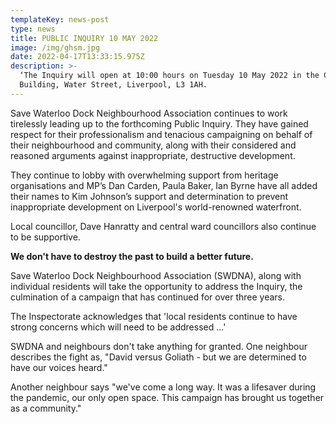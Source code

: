 ```yaml
---
templateKey: news-post
type: news
title: PUBLIC INQUIRY 10 MAY 2022
image: /img/ghsm.jpg
date: 2022-04-17T13:33:15.975Z
description: >-
  ‘The Inquiry will open at 10:00 hours on Tuesday 10 May 2022 in the Cunard
  Building, Water Street, Liverpool, L3 1AH.
---
```

Save Waterloo Dock Neighbourhood Association continues to work tirelessly leading up to the forthcoming Public Inquiry. They have gained respect for their professionalism and tenacious campaigning on behalf of their neighbourhood and community,  along with their considered and reasoned arguments against inappropriate, destructive development. 

They continue to lobby with overwhelming support from heritage organisations and MP’s  Dan Carden, Paula Baker, Ian Byrne have all added their names to Kim Johnson’s support and determination to prevent inappropriate development on Liverpool's world-renowned waterfront.   

Local councillor, Dave Hanratty and central ward councillors also continue to be supportive. 

**We don't have to destroy the past to build a better future.** 

Save Waterloo Dock Neighbourhood Association (SWDNA), along with individual residents will take the opportunity to address the Inquiry, the culmination of a campaign that has continued for over three years. 

The Inspectorate acknowledges that 'local residents continue to have strong concerns which will need to be addressed ...' 

SWDNA and neighbours don't take anything for granted. One neighbour describes the fight as, "David versus Goliath - but we are determined to have our voices heard."

Another neighbour says "we've come a long way. It was a lifesaver during the pandemic, our only open space. This campaign has brought us together as a community."
